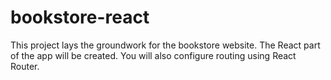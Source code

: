 # bookstore-react
This project lays the groundwork for the bookstore website. The React part of the app will be created. You will also configure routing using React Router.

